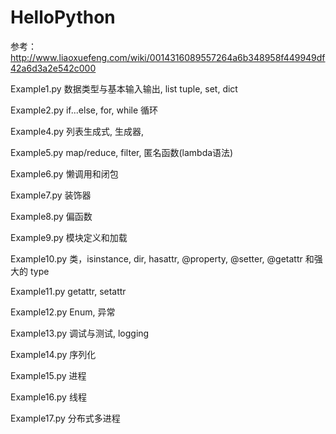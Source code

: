 # HelloPython
参考：http://www.liaoxuefeng.com/wiki/0014316089557264a6b348958f449949df42a6d3a2e542c000

Example1.py
    数据类型与基本输入输出, list tuple, set, dict

Example2.py
    if...else, for, while 循环

Example4.py
    列表生成式, 生成器,

Example5.py
    map/reduce, filter, 匿名函数(lambda语法)

Example6.py
    懒调用和闭包

Example7.py
    装饰器

Example8.py
    偏函数
    
Example9.py
    模块定义和加载

Example10.py
    类，isinstance, dir, hasattr, @property, @setter, @getattr 和强大的 type

Example11.py
    getattr, setattr
    
Example12.py
    Enum, 异常
    
Example13.py
    调试与测试, logging

Example14.py
    序列化

Example15.py
    进程

Example16.py
    线程
    
Example17.py
    分布式多进程